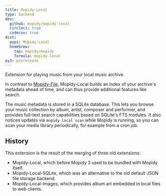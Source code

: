 ```yaml
---
title: Mopidy-Local
type: backend
dev:
  github: mopidy/mopidy-local
  circleci: true
  codecov: true
dist:
  pypi: Mopidy-Local
  homebrew:
    tap: mopidy/mopidy
    formula: mopidy-local
py3: prerelease
---
```


Extension for playing music from your local music archive.

In contrast to [Mopidy-File](/ext/file), Mopidy-Local builds an index of your
archive's metadata ahead of time, and can thus provide additional features
like search.

The music metadata is stored in a SQLite database. This lets you browse your
music collection by album, artist, composer and performer, and provides
full-text search capabilities based on SQLite's FTS modules. It also notices
updates via `mopidy local scan` while Mopidy is running, so you can scan
your media library periodically, for example from a cron job.

## History

This extension is the result of the merging of three old extensions:

- Mopidy-Local, which before Mopidy 3 used to be bundled with Mopidy itself.
- Mopidy-Local-SQLite, which was an alternative to the old default JSON file storage backend.
- Mopidy-Local-Images, which provides album art embedded in local files to web clients.
